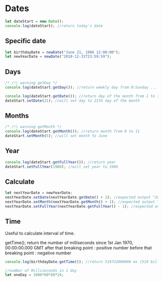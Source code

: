 # Dates
```javascript
let dateStart = new Date();
console.log(dateStart); //return today's date
```

## Specific date
```javascript
let birthdayDate = newDate("June 21, 1986 12:00:00");
let newYearDate = newDate("2018-12-31T23:59:59");
```

## Days
```javascript
/* /!\ warning getDay */
console.log(dateStart.getDay()); //return weekly day from 0:Sunday ... to 6:Saturday

console.log(dateStart.getDate()); //return day of the month from 1 to 31
dateStart.setDate(21); //will set day to 21th day of the month
```

## Months
```javascript
/* /!\ warning getMonth */
console.log(dateStart.getMonth()); //return month from 0 to 11
dateStart.setMonth(5); //will set month to June
```

## Year
```javascript
console.log(dateStart.getFullYear()); //return year
dateStart.setFullYear(1986); //will set year to 1986
```

## Calculate
```javascript
let nextYearDate = newYearDate;
nextYearDate.setDate(nextYearDate.getDate() + 1); //expected output "2019-01-01T23:59:59"
nextYearDate.setMonth(nextYearDate.getMonth() + 1); //expected output "2019-02-01T23:59:59"
nextYearDate.setFullYear(nextYearDate.getFullYear() - 1); //expected output "2018-02-01T23:59:59"
```

## Time
Useful to calculate interval of time.

getTime(); return the number of milliseconds since 1st Jan 1970, 00:00:00.000 GMT
after that breaking point : positive number
before that breaking point : negative number

```javascript
console.log(birthdayDate.getTime()); //return 519732000000 ms (519 billion of ms between 01 01 1970 and 21 06 1970)

//number of Milliseconds in 1 day
let oneDay = 1000*60*60*24;
```